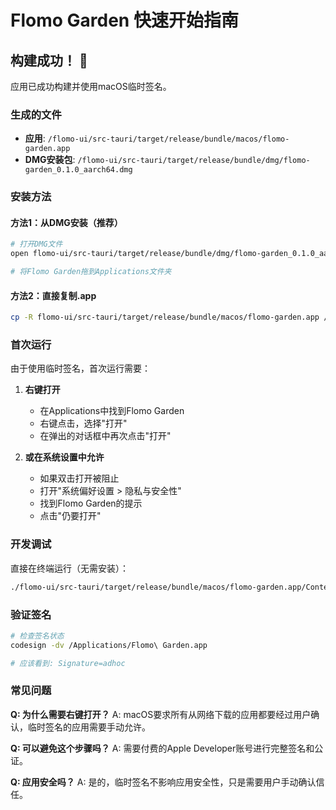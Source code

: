 # Flomo Garden 快速开始指南

## 构建成功！ 🎉

应用已成功构建并使用macOS临时签名。

### 生成的文件
- **应用**: `/flomo-ui/src-tauri/target/release/bundle/macos/flomo-garden.app`
- **DMG安装包**: `/flomo-ui/src-tauri/target/release/bundle/dmg/flomo-garden_0.1.0_aarch64.dmg`

### 安装方法

#### 方法1：从DMG安装（推荐）
```bash
# 打开DMG文件
open flomo-ui/src-tauri/target/release/bundle/dmg/flomo-garden_0.1.0_aarch64.dmg

# 将Flomo Garden拖到Applications文件夹
```

#### 方法2：直接复制.app
```bash
cp -R flomo-ui/src-tauri/target/release/bundle/macos/flomo-garden.app /Applications/
```

### 首次运行

由于使用临时签名，首次运行需要：

1. **右键打开**
   - 在Applications中找到Flomo Garden
   - 右键点击，选择"打开"
   - 在弹出的对话框中再次点击"打开"

2. **或在系统设置中允许**
   - 如果双击打开被阻止
   - 打开"系统偏好设置 > 隐私与安全性"
   - 找到Flomo Garden的提示
   - 点击"仍要打开"

### 开发调试

直接在终端运行（无需安装）：
```bash
./flomo-ui/src-tauri/target/release/bundle/macos/flomo-garden.app/Contents/MacOS/flomo-garden
```

### 验证签名

```bash
# 检查签名状态
codesign -dv /Applications/Flomo\ Garden.app

# 应该看到: Signature=adhoc
```

### 常见问题

**Q: 为什么需要右键打开？**
A: macOS要求所有从网络下载的应用都要经过用户确认，临时签名的应用需要手动允许。

**Q: 可以避免这个步骤吗？**
A: 需要付费的Apple Developer账号进行完整签名和公证。

**Q: 应用安全吗？**
A: 是的，临时签名不影响应用安全性，只是需要用户手动确认信任。